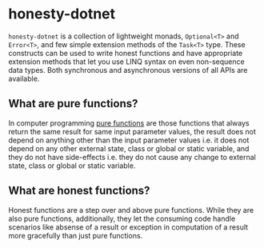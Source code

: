 # honesty-dotnet
`honesty-dotnet` is a collection of lightweight monads, `Optional<T>` and `Error<T>`, and few simple extension methods of the `Task<T>` type. These constructs can be used to write honest functions and have appropriate extension methods that let you use LINQ syntax on even non-sequence data types. Both synchronous and asynchronous versions of all APIs are available.

## What are pure functions?
In computer programming [pure functions](https://en.wikipedia.org/wiki/Pure_function) are those functions that always return the same result for same input parameter values, the result does not depend on anything other than the input parameter values i.e. it does not depend on any other external state, class or global or static variable, and they do not have side-effects i.e. they do not cause any change to external state, class or global or static variable.

## What are honest functions?
Honest functions are a step over and above pure functions. While they are also pure functions, additionally, they let the consuming code handle scenarios like absense of a result or exception in computation of a result more gracefully than just pure functions.

  
